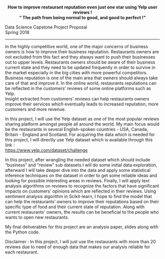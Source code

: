 <p align="center">
  <b> How to improve restaurant reputation even just one star using Yelp user reviews ! </b><br>
  <b> “ The path from being normal to good, and good to perfect !" </b><br>


</p>

<h>   Data Science Capstone Project Proposal  
Spring 2018    <hr>

In the highly competitive world, one of the major concerns of business owners is how to improve their business reputation. Restaurants owners are not excluded from this fact and they always want to push their businesses out to upper levels.   Restaurants owners should be aware of their business current state and they need to be updated frequently in order to survive in the market especially in the big cities with more powerful competitors. Business reputation is one of the main area that owners should always take care of that and improve it. In the online world, restaurants reputations can be reflected in the customers’ reviews of some online platforms such as Yelp.  
Insight extracted from customers’ reviews can help restaurants owners improve their services which eventually leads to increased reputation, more customers and more revenue. 

In this project, I will use the Yelp dataset as one of the most popular reviews sharing platform amongst people all around the world. My main focus would be the restaurants in several English-spoken countries - USA, Canada, Britain - England and Scotland. For acquiring the data which is needed for this project, I will directly use Yelp dataset which is available through this link :   
https://www.yelp.com/dataset/challenge

In this project, after wrangling the needed dataset which should include “business” and “review” sub datasets I will do some initial data exploration,  afterward I will take deeper dive into the data and apply some statistical inference techniques on the dataset in order to get some reliable ideas and looking for possible interesting areas in reviews. Finally, I will apply text analysis algorithms on reviews to recognize the factors that have significant impacts on customers’ opinions which are reflected in their reviews. Using sentiment analysis algorithm in Scikit-learn, I hope to find the model that can help the restaurants’ owners to improve their reputations based on their specific type of food and their current state of reputation. Along with current restaurants' owners, the results can be beneficial to the people who wants to open new restaurants.    

My final deliverables for this project are an analysis paper, slides along with the Python code.  













Disclaimer : In this project, I will just use the restaurants with more than 20 reviews due to need of enough data that makes our analysis reliable for each restaurant.   
